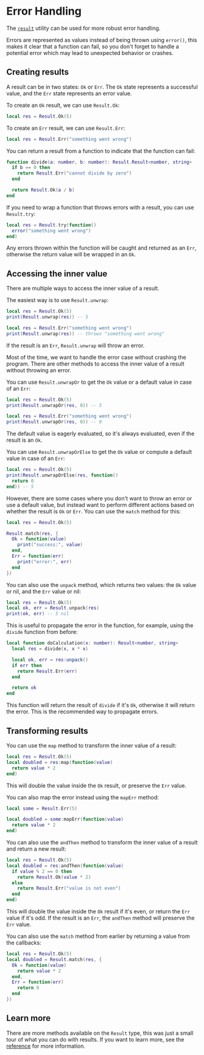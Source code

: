 # Error Handling

The [`result`](/reference/result) utility can be used for more robust error
handling.

Errors are represented as values instead of being thrown using `error()`, this
makes it clear that a function can fail, so you don't forget to handle a
potential error which may lead to unexpected behavior or crashes.

## Creating results

A result can be in two states: `Ok` or `Err`. The `Ok` state represents a
successful value, and the `Err` state represents an error value.

To create an `Ok` result, we can use `Result.Ok`:

```lua
local res = Result.Ok(5)
```

To create an `Err` result, we can use `Result.Err`:

```lua
local res = Result.Err("something went wrong")
```

You can return a result from a function to indicate that the function can fail:

```lua
function divide(a: number, b: number): Result.Result<number, string>
  if b == 0 then
    return Result.Err("cannot divide by zero")
  end

  return Result.Ok(a / b)
end
```

If you need to wrap a function that throws errors with a result, you can use
`Result.try`:

```lua
local res = Result.try(function()
  error("something went wrong")
end)
```

Any errors thrown within the function will be caught and returned as an `Err`,
otherwise the return value will be wrapped in an `Ok`.

## Accessing the inner value

There are multiple ways to access the inner value of a result.

The easiest way is to use `Result.unwrap`:

```lua
local res = Result.Ok(5)
print(Result.unwrap(res)) -- 5

local res = Result.Err("something went wrong")
print(Result.unwrap(res)) -- throws "something went wrong"
```

If the result is an `Err`, `Result.unwrap` will throw an error.

Most of the time, we want to handle the error case without crashing the program.
There are other methods to access the inner value of a result without throwing
an error.

You can use `Result.unwrapOr` to get the `Ok` value or a default value in case
of an `Err`:

```lua
local res = Result.Ok(5)
print(Result.unwrapOr(res, 0)) -- 5

local res = Result.Err("something went wrong")
print(Result.unwrapOr(res, 0)) -- 0
```

The default value is eagerly evaluated, so it's always evaluated, even if the
result is an `Ok`.

You can use `Result.unwrapOrElse` to get the `Ok` value or compute a default
value in case of an `Err`:

```lua
local res = Result.Ok(5)
print(Result.unwrapOrElse(res, function()
  return 0
end)) -- 5
```

However, there are some cases where you don't want to throw an error or use a
default value, but instead want to perform different actions based on whether
the result is `Ok` or `Err`. You can use the `match` method for this:

```lua
local res = Result.Ok(5)

Result.match(res, {
  Ok = function(value)
    print("success:", value)
  end,
  Err = function(err)
    print("error:", err)
  end
})
```

You can also use the `unpack` method, which returns two values: the `Ok` value
or nil, and the `Err` value or nil:

```lua
local res = Result.Ok(5)
local ok, err = Result.unpack(res)
print(ok, err) -- 5 nil
```

This is useful to propagate the error in the function, for example, using the
`divide` function from before:

```lua
local function doCalculation(x: number): Result<number, string>
  local res = divide(x, x * x)

  local ok, err = res:unpack()
  if err then
    return Result.Err(err)
  end

  return ok
end
```

This function will return the result of `divide` if it's `Ok`, otherwise it will
return the error. This is the recommended way to propagate errors.

## Transforming results

You can use the `map` method to transform the inner value of a result:

```lua
local res = Result.Ok(5)
local doubled = res:map(function(value)
  return value * 2
end)
```

This will double the value inside the `Ok` result, or preserve the `Err` value.

You can also map the error instead using the `mapErr` method:

```lua
local some = Result.Err(5)

local doubled = some:mapErr(function(value)
  return value * 2
end)
```

You can also use the `andThen` method to transform the inner value of a result
and return a new result:

```lua
local res = Result.Ok(5)
local doubled = res:andThen(function(value)
  if value % 2 == 0 then
    return Result.Ok(value * 2)
  else
    return Result.Err("value is not even")
  end
end)
```

This will double the value inside the `Ok` result if it's even, or return the
`Err` value if it's odd. If the result is an `Err`, the `andThen` method will
preserve the `Err` value.

You can also use the `match` method from earlier by returning a value from the
callbacks:

```lua
local res = Result.Ok(5)
local doubled = Result.match(res, {
  Ok = function(value)
    return value * 2
  end,
  Err = function(err)
    return 0
  end
})
```

## Learn more

There are more methods available on the `Result` type, this was just a small
tour of what you can do with results. If you want to learn more, see the
[reference](/reference/result) for more information.
